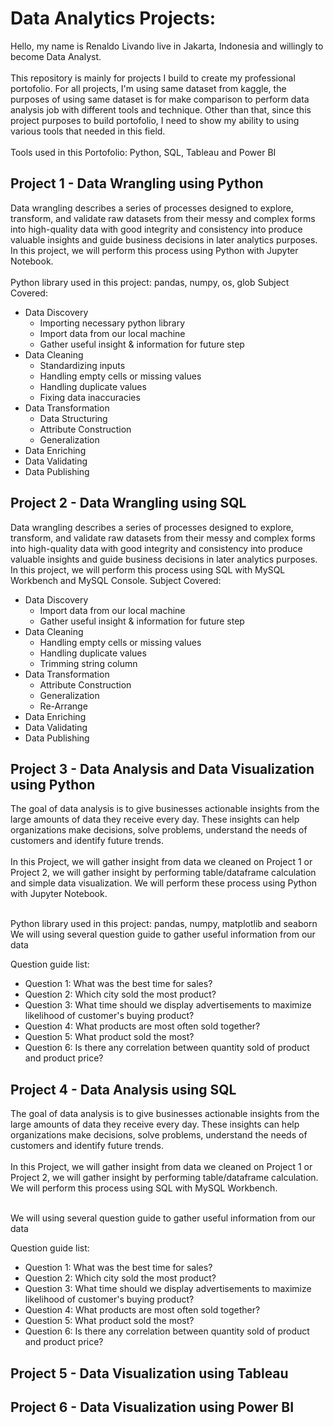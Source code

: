 # Data Analytics Projects:
Hello, my name is Renaldo Livando live in Jakarta, Indonesia and willingly to become Data Analyst.<br><br> 
This repository is mainly for projects I build to create my professional portofolio.
For all projects, I'm using same dataset from kaggle, the purposes of using same dataset is for make comparison to perform data analysis job with different tools and technique. Other than that, since this project purposes to build portofolio, I need to show my ability to using various tools that needed in this field.<br><br>
Tools used in this Portofolio: Python, SQL, Tableau and Power BI


##  Project 1 - Data Wrangling using Python
Data wrangling describes a series of processes designed to explore, transform, and validate raw datasets from their messy and complex forms into high-quality data with good integrity and consistency into produce valuable insights and guide business decisions in later analytics purposes. In this project, we will perform this process using Python with Jupyter Notebook. <br><br>
Python library used in this project: pandas, numpy, os, glob
Subject Covered:
* Data Discovery
  * Importing necessary python library
  * Import data from our local machine
  * Gather useful insight & information for future step
* Data Cleaning
  * Standardizing inputs
  * Handling empty cells or missing values
  * Handling duplicate values
  * Fixing data inaccuracies
* Data Transformation
  * Data Structuring
  * Attribute Construction
  * Generalization
* Data Enriching
* Data Validating
* Data Publishing

## Project 2 - Data Wrangling using SQL
Data wrangling describes a series of processes designed to explore, transform, and validate raw datasets from their messy and complex forms into high-quality data with good integrity and consistency into produce valuable insights and guide business decisions in later analytics purposes. In this project, we will perform this process using SQL with MySQL Workbench and MySQL Console.
Subject Covered:
* Data Discovery
  * Import data from our local machine
  * Gather useful insight & information for future step
* Data Cleaning
  * Handling empty cells or missing values
  * Handling duplicate values
  * Trimming string column
* Data Transformation
  * Attribute Construction
  * Generalization
  * Re-Arrange
* Data Enriching
* Data Validating
* Data Publishing
## Project 3 - Data Analysis and Data Visualization using Python
The goal of data analysis is to give businesses actionable insights from the large amounts of data they receive every day. These insights can help organizations make decisions, solve problems, understand the needs of customers and identify future trends.<br><br>
In this Project, we will gather insight from data we cleaned on Project 1 or Project 2, we will gather insight by performing table/dataframe calculation and  simple data visualization. We will perform these process using Python with Jupyter Notebook. <br><br>

Python library used in this project: pandas, numpy, matplotlib and seaborn
We will using several question guide to gather useful information from our data<br>

Question guide list:
* Question 1: What was the best time for sales?
* Question 2: Which city sold the most product?
* Question 3: What time should we display advertisements to maximize likelihood of customer's buying product?
* Question 4: What products are most often sold together?
* Question 5: What product sold the most?
* Question 6: Is there any correlation between quantity sold of product and product price?

## Project 4 - Data Analysis using SQL
The goal of data analysis is to give businesses actionable insights from the large amounts of data they receive every day. These insights can help organizations make decisions, solve problems, understand the needs of customers and identify future trends.<br><br>
In this Project, we will gather insight from data we cleaned on Project 1 or Project 2, we will gather insight by performing table/dataframe calculation. We will perform this process using SQL with MySQL Workbench. <br><br>

We will using several question guide to gather useful information from our data<br>

Question guide list:
* Question 1: What was the best time for sales?
* Question 2: Which city sold the most product?
* Question 3: What time should we display advertisements to maximize likelihood of customer's buying product?
* Question 4: What products are most often sold together?
* Question 5: What product sold the most?
* Question 6: Is there any correlation between quantity sold of product and product price?
  
## Project 5 - Data Visualization using Tableau
## Project 6 - Data Visualization using Power BI

